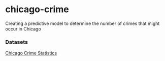 # chicago-crime
Creating a predictive model to determine the number of crimes that might occur in Chicago

### Datasets 
[Chicago Crime Statistics](https://dev.socrata.com/foundry/data.cityofchicago.org/ijzp-q8t2/signup)
